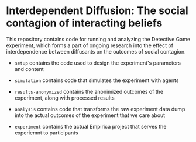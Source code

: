 # Interdependent Diffusion: The social contagion of interacting beliefs

This repository contains code for running and analyzing the Detective Game
experiment, which forms a part of ongoing research into the effect of
interdependence between diffusants on the outcomes of social contagion.

- `setup` contains the code used to design the experiment's parameters and
content

- `simulation` contains code that simulates the experiment with agents

- `results-anonymized` contains the anonimized outcomes of the experiment, along
with processed results

- `analysis` contains code that transforms the raw experiment data dump into
the actual outcomes of the experiment that we care about

- `experiment` contains the actual Empirica project that serves the experiemnt
to participants
